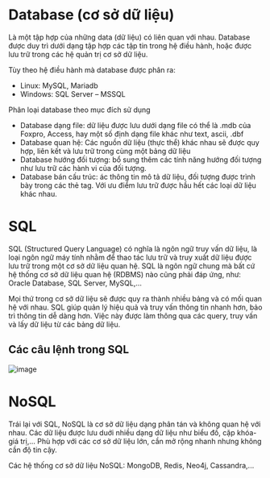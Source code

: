 # Database (cơ sở dữ liệu)
Là một tập hợp của những data (dữ liệu) có liên quan với nhau.
Database được duy trì dưới dạng tập hợp các tập tin trong hệ điều hành, hoặc được lưu trữ trong các hệ quản trị cơ sở dữ liệu.

Tùy theo hệ điều hành mà database được phân ra:
- Linux: MySQL, Mariadb
- Windows: SQL Server – MSSQL

Phân loại database theo mục đích sử dụng
- Database dạng file: dữ liệu được lưu dưới dạng file có thể là .mdb của Foxpro, Access, hay một số định dạng file khác như text, ascii, .dbf
- Database quan hệ: Các nguồn dữ liệu (thực thể) khác nhau sẽ được quy hợp, liên kết và lưu trữ trong cùng một bảng dữ liệu
- Database hướng đối tượng: bổ sung thêm các tính năng hướng đối tượng như lưu trữ các hành vi của đối tượng.
- Database bán cấu trúc: ác thông tin mô tả dữ liệu, đối tượng được trình bày trong các thẻ tag. Với ưu điểm lưu trữ được hầu hết các loại dữ liệu khác nhau.

# SQL
SQL (Structured Query Language) có nghĩa là ngôn ngữ truy vấn dữ liệu, là loại ngôn ngữ máy tính nhằm để thao tác lưu trữ và truy xuất dữ liệu được lưu trữ trong một cơ sở dữ liệu quan hệ.
SQL là ngôn ngữ chung mà bất cứ hệ thống cơ sở dữ liệu quan hệ (RDBMS) nào cũng phải đáp ứng, như: Oracle Database, SQL Server, MySQL,...

Mọi thứ trong cơ sở dữ liệu sẽ được quy ra thành nhiều bảng và có mối quan hệ với nhau. SQL giúp quản lý hiệu quả và truy vấn thông tin nhanh hơn, bảo trì thông tin dễ dàng hơn.
Việc này được làm thông qua các query, truy vấn và lấy dữ liệu từ các bảng dữ liệu.

## Các câu lệnh trong SQL
![image](https://user-images.githubusercontent.com/83684068/123363105-04f96600-d59c-11eb-805a-a2a5f1fd323f.png)



# NoSQL
Trái lại với SQL, NoSQL là cơ sở dữ liệu dạng phân tán và không quan hệ với nhau.
Các dữ liệu được lưu duới nhiều dạng dữ liệu như biểu đồ, cặp khóa-giá trị,... Phù hợp với các cơ sở dữ liệu lớn, cần mở rộng nhanh nhưng không cần độ tin cậy.

Các hệ thống cơ sở dữ liệu NoSQL: MongoDB, Redis, Neo4j, Cassandra,...
